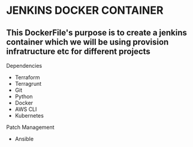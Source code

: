 
# JENKINS DOCKER CONTAINER

## This DockerFile's purpose is to create a jenkins container which we will be using provision infratructure etc for different projects

Dependencies

- Terraform
- Terragrunt
- Git
- Python
- Docker
- AWS CLI
- Kubernetes

Patch Management

- Ansible
